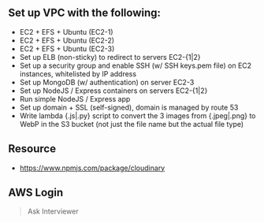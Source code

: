 ## Set up VPC with the following:

-   EC2 + EFS + Ubuntu (EC2-1)
-   EC2 + EFS + Ubuntu (EC2-2)
-   EC2 + EFS + Ubuntu (EC2-3)
-   Set up ELB (non-sticky) to redirect to servers EC2-{1|2}
-   Set up a security group and enable SSH (w/ SSH keys.pem file) on EC2 instances, whitelisted by IP address
-   Set up MongoDB (w/ authentication) on server EC2-3
-   Set up NodeJS / Express containers on servers EC2-{1|2}
-   Run simple NodeJS / Express app
-   Set up domain + SSL (self-signed), domain is managed by route 53
-   Write lambda {.js|.py} script to convert the 3 images from {.jpeg|.png} to WebP in the S3 bucket (not just the file name but the actual file type)



## Resource

- https://www.npmjs.com/package/cloudinary


## AWS Login

> Ask Interviewer 